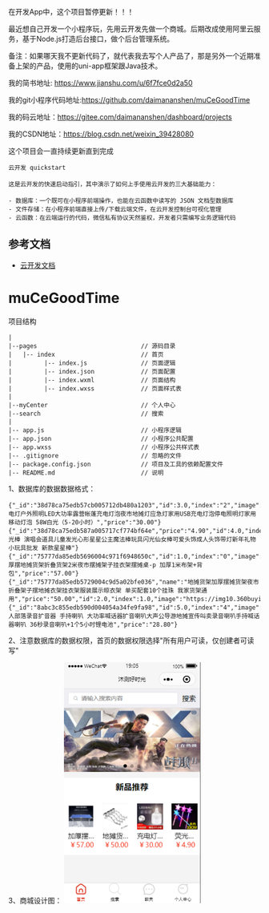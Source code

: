 在开发App中，这个项目暂停更新！！！

最近想自己开发一个小程序玩，先用云开发先做一个商城。后期改成使用阿里云服务，基于Node.js打造后台接口，做个后台管理系统。

备注：如果哪天我不更新代码了，就代表我去写个人产品了，那是另外一个近期准备上架的产品，使用的uni-app框架跟Java技术。

我的简书地址: https://www.jianshu.com/u/6f7fce0d2a50

我的git小程序代码地址:https://github.com/daimananshen/muCeGoodTime

我的码云地址：https://gitee.com/daimananshen/dashboard/projects

我的CSDN地址：https://blog.csdn.net/weixin_39428080

这个项目会一直持续更新直到完成

```
云开发 quickstart

这是云开发的快速启动指引，其中演示了如何上手使用云开发的三大基础能力：

- 数据库：一个既可在小程序前端操作，也能在云函数中读写的 JSON 文档型数据库
- 文件存储：在小程序前端直接上传/下载云端文件，在云开发控制台可视化管理
- 云函数：在云端运行的代码，微信私有协议天然鉴权，开发者只需编写业务逻辑代码

```

## 参考文档

- [云开发文档](https://developers.weixin.qq.com/miniprogram/dev/wxcloud/basis/getting-started.html)

# muCeGoodTime

项目结构

```
|
|--pages                             // 源码目录
|   |-- index                        // 首页
|         |-- index.js               // 页面逻辑
|         |-- index.json             // 页面配置
|         |-- index.wxml             // 页面结构
|         |-- index.wxss             // 页面样式表
|
|--myCenter                          // 个人中心
|--search                            // 搜索
|
|-- app.js                           // 小程序逻辑
|-- app.json                         // 小程序公共配置
|-- app.wxss                         // 小程序公共样式表
|-- .gitignore                       // 忽略的文件
|-- package.config.json              // 项目及工具的依赖配置文件
|-- README.md                        // 说明

```          

1、数据库的数据数据格式：

```
{"_id":"38d78ca75edb57cb005712db480a1203","id":3.0,"index":"2","image":"https://img11.360buyimg.com/n2/s372x372_jfs/t1/59714/19/15384/96258/5dcd8916Ec8adb87c/19eb1d2ab0baf01c.jpg!q70.dpg.webp","name":"充电灯户外照明LED大功率露营帐蓬充电灯泡夜市地摊灯应急灯家用USB充电灯泡停电照明灯家用移动灯泡 58W白光（5-20小时）","price":"30.00"}
{"_id":"38d78ca75edb587a005717cf774bf64e","price":"4.90","id":4.0,"index":3.0,"image":"https://m.360buyimg.com/mobilecms/s750x750_jfs/t22045/307/929094700/422408/3bc9906d/5b1be210Nf5b61f6c.jpg!q80.dpg.webp","name":"荧光棒 演唱会道具儿童发光心形星星公主魔法棒玩具闪光仙女棒可爱头饰成人头饰带灯新年礼物小玩具批发 新款星星棒"}
{"_id":"75777da85edb5696004c971f6948650c","id":1.0,"index":"0","image":"https://img12.360buyimg.com/mobilecms/s519x519_jfs/t1/119364/38/3338/552423/5ea7e439Ef85df0e7/3759b12c3c3d84bf.png.webp","name":"加厚摆地摊货架折叠货架2米夜市摆摊架子挂衣架摆摊桌-p 加厚1米布架+背包","price":"57.00"}
{"_id":"75777da85edb5729004c9d5a02bfe036","name":"地摊货架加厚摆摊货架夜市折叠架子摆地摊衣架挂衣架服装展示晾衣架 单买配套10个挂珠 我家货架通用","price":"50.00","id":2.0,"index":1.0,"image":"https://img10.360buyimg.com/mobilecms/s519x519_jfs/t1/108529/39/3139/75909/5e0ed815E26f9a10e/092bd6afc8bfe1da.jpg!q70.dpg.webp"}
{"_id":"8abc3c855edb590d004054a34fe9fa98","id":5.0,"index":"4","image":"https://m.360buyimg.com/mobilecms/s750x750_jfs/t1/126122/23/4251/42604/5edb36ceEed479b2e/860aee7c95433770.jpg!q80.dpg.webp","name":"猿人部落录音扩音器 手持喇叭 大功率喊话器扩音喇叭大声公导游地摊宣传叫卖录音喇叭手持喊话器喇叭 36秒录音喇叭+1个5小时锂电池","price":"28.80"}
```

2、注意数据库的数据权限，首页的数据权限选择"所有用户可读，仅创建者可读写"

3、商城设计图：
![Image text](https://github.com/daimananshen/muCeGoodTime/blob/master/miniprogram/images/home.png)
